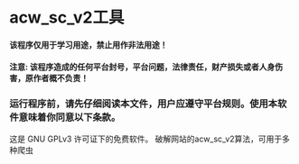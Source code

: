 # acw_sc_v2工具
#### 该程序仅用于学习用途，禁止用作非法用途！
#### 注意: 该程序造成的任何平台封号，平台问题，法律责任，财产损失或者人身伤害，原作者概不负责！
### 运行程序前，请先仔细阅读本文件，用户应遵守平台规则。使用本软件意味着你同意以下条款。
这是 GNU GPLv3 许可证下的免费软件。
破解网站的acw_sc_v2算法，可用于多种爬虫

